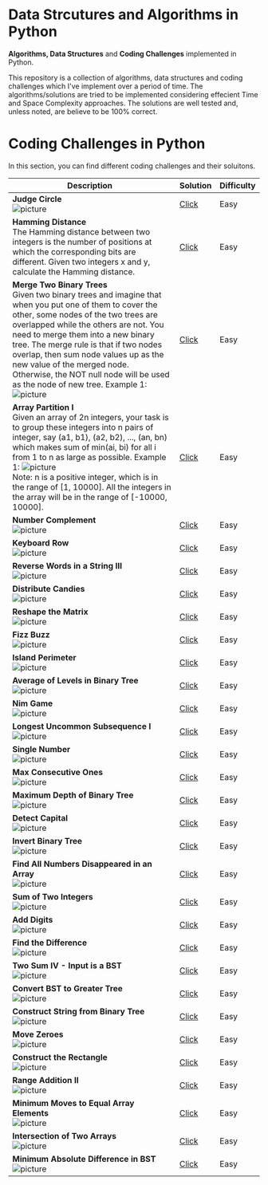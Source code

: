 # Data Strcutures and Algorithms in Python

<b>Algorithms, Data Structures</b> and <b>Coding Challenges</b> implemented in Python.

This repository is a collection of algorithms, data structures and coding challenges which I've implement over a period of time. The algorithms/solutions are tried to be implemented considering effecient Time and Space Complexity approaches. The solutions are well tested and, unless noted, are believe to be 100% correct.

<!-- # Data Structures in JavaScript
In this section, you can find implementation of different Data Structures in JavaScript.

| Data Structure   | Implementation |
|------------------------------------------------------------|-----------------------------------------------------------------------------------------------------|
| <b>Stack</b>  <br>  Methods Implemented: push(), pop(), peek(), isEmpty()               | [Click](https://github.com/bhasin11/Algorithms-in-JavaScript/blob/master/src/stack.js)|
| <b>Queue</b>  <br>  Methods Implemented: offer(), poll(), peek(), isEmpty()               | [Click](https://github.com/bhasin11/Algorithms-in-JavaScript/blob/master/src/queue.js)|
| <b>Circular Queue</b>  <br>  Methods Implemented: offer(), poll(), peek(), isEmpty()             | [Click](https://github.com/bhasin11/Algorithms-in-JavaScript/blob/master/src/circularQueue.js)|
| <b>Linked List</b>  <br>  Methods Implemented: insertFirst(), insertLast(), insertAt(), removeFirst(), removeLast(), removeAt(), displayAll(), contains(), indexOf(), clear(), get(), set(), size()               | [Click](https://github.com/bhasin11/Algorithms-in-JavaScript/blob/master/src/linkedList.js)|
| <b>Doubly Linked List</b>  <br>  Methods Implemented: insertFirst(), insertLast(), insertAt(), removeFirst(), removeLast(), removeAt(), displayAll(), contains(), indexOf(), clear(), get(), set(), size()               | [Click](https://github.com/bhasin11/Algorithms-in-JavaScript/blob/master/src/doublyLinkedList.js)|

 -->
# Coding Challenges in Python
In this section, you can find different coding challenges and their soluitons. 

| Description   | Solution | Difficulty |
|------------------------------------------------------------|-----------------------------------------------------------------------------------------------------|------------------------------------------------------------------------|
| <b>Judge Circle</b>  <br>     ![picture](/img/10.png)          | [Click](https://github.com/bhasin11/DataStructures-and-Algorithms-in-Python/blob/master/src/judgeCircle.py)                    |Easy|
| <b>Hamming Distance</b>  <br>  The Hamming distance between two integers is the number of positions at which the corresponding bits are different. Given two integers x and y, calculate the Hamming distance.               | [Click](https://github.com/bhasin11/DataStructures-and-Algorithms-in-Python/blob/master/src/hammingdistance.py)                               |Easy|
| <b>Merge Two Binary Trees</b>  <br>  Given two binary trees and imagine that when you put one of them to cover the other, some nodes of the two trees are overlapped while the others are not. You need to merge them into a new binary tree. The merge rule is that if two nodes overlap, then sum node values up as the new value of the merged node. Otherwise, the NOT null node will be used as the node of new tree. Example 1:  ![picture](/img/1.png)      | [Click](https://github.com/bhasin11/DataStructures-and-Algorithms-in-Python/blob/master/src/mergetwobinarytrees.py)                               |Easy|
| <b>Array Partition I</b>  <br>  Given an array of 2n integers, your task is to group these integers into n pairs of integer, say (a1, b1), (a2, b2), ..., (an, bn) which makes sum of min(ai, bi) for all i from 1 to n as large as possible. Example 1:  ![picture](/img/2.png)  <br> Note: n is a positive integer, which is in the range of [1, 10000]. All the integers in the array will be in the range of [-10000, 10000].           | [Click](https://github.com/bhasin11/DataStructures-and-Algorithms-in-Python/blob/master/src/arraypartition1.py)                              |Easy|
| <b>Number Complement</b>  <br> ![picture](/img/3.png)        | [Click](https://github.com/bhasin11/DataStructures-and-Algorithms-in-Python/blob/master/src/findComplement.py)                               |Easy|
| <b>Keyboard Row</b>  <br>  ![picture](/img/4.png)               | [Click](https://github.com/bhasin11/DataStructures-and-Algorithms-in-Python/blob/master/src/keyboardrow.py)                               |Easy|
| <b>Reverse Words in a String III</b>  <br>  ![picture](/img/5.png)                | [Click](https://github.com/bhasin11/DataStructures-and-Algorithms-in-Python/blob/master/src/ReverseWordsinaStringIII.py)                          |Easy|
| <b>Distribute Candies</b>  <br>  ![picture](/img/6.png)                | [Click](https://github.com/bhasin11/DataStructures-and-Algorithms-in-Python/blob/master/src/distributeCandies.py)                               |Easy|
| <b>Reshape the Matrix</b>  <br> ![picture](/img/7.png)                 | [Click](https://github.com/bhasin11/DataStructures-and-Algorithms-in-Python/blob/master/src/matrixReshape.py)                               |Easy|
| <b>Fizz Buzz</b>  <br>  ![picture](/img/8.png)                  | [Click](https://github.com/bhasin11/DataStructures-and-Algorithms-in-Python/blob/master/src/fizzBuzz.py)                               |Easy|
| <b>Island Perimeter</b>  <br>   ![picture](/img/17.png)             | [Click](https://github.com/bhasin11/DataStructures-and-Algorithms-in-Python/blob/master/src/islandPerimeter.py)                               |Easy|
| <b>Average of Levels in Binary Tree</b>  <br>![picture](/img/11.png)               | [Click](https://github.com/bhasin11/DataStructures-and-Algorithms-in-Python/blob/master/src/averageOfBinary.py)                    |Easy|
| <b>Nim Game</b>  <br>![picture](/img/12.png)                | [Click](https://github.com/bhasin11/DataStructures-and-Algorithms-in-Python/blob/master/src/canWinNim.py)                    |Easy|
| <b>Longest Uncommon Subsequence I</b>  <br>![picture](/img/13.png)                | [Click](https://github.com/bhasin11/DataStructures-and-Algorithms-in-Python/blob/master/src/findLUSlength.py)                    |Easy|
| <b>Single Number</b>  <br>![picture](/img/15.png)               | [Click](https://github.com/bhasin11/DataStructures-and-Algorithms-in-Python/blob/master/src/singleNumber.py)                               |Easy|
| <b>Max Consecutive Ones</b>  <br>![picture](/img/14.png)                | [Click](https://github.com/bhasin11/DataStructures-and-Algorithms-in-Python/blob/master/src/findMaxConsecutiveOnes.py)                               |Easy|
| <b>Maximum Depth of Binary Tree</b>  <br>![picture](/img/16.png)               | [Click](https://github.com/bhasin11/DataStructures-and-Algorithms-in-Python/blob/master/src/maxDepth.py)                               |Easy|
| <b>Detect Capital</b>  <br>![picture](/img/18.png)                | [Click](https://github.com/bhasin11/DataStructures-and-Algorithms-in-Python/blob/master/src/detectCapitalUse.py)                               |Easy|
| <b>Invert Binary Tree</b>  <br>![picture](/img/19.png)               | [Click](https://github.com/bhasin11/DataStructures-and-Algorithms-in-Python/blob/master/src/invertTree.py)                               |Easy|
| <b>Find All Numbers Disappeared in an Array</b>  <br>![picture](/img/20.png)                | [Click](https://github.com/bhasin11/DataStructures-and-Algorithms-in-Python/blob/master/src/findDisappearedNumbers.py)   |Easy|
| <b>Sum of Two Integers</b>  <br>![picture](/img/21.png)    | [Click](https://github.com/bhasin11/Algorithms-in-JavaScript/blob/master/src/getSum.py)                               |Easy|
| <b>Add Digits</b>  <br>![picture](/img/22.png)               | [Click](https://github.com/bhasin11/DataStructures-and-Algorithms-in-Python/blob/master/src/addDigits.py)                               |Easy|
| <b>Find the Difference</b>  <br>![picture](/img/23.png)               | [Click](https://github.com/bhasin11/DataStructures-and-Algorithms-in-Python/blob/master/src/findTheDifference.py)                               |Easy|
| <b>Two Sum IV - Input is a BST</b>  <br>![picture](/img/24.png)              | [Click](https://github.com/bhasin11/DataStructures-and-Algorithms-in-Python/blob/master/src/findTarget.py)                               |Easy|
| <b>Convert BST to Greater Tree</b>  <br>![picture](/img/25.png)              | [Click](https://github.com/bhasin11/DataStructures-and-Algorithms-in-Python/blob/master/src/convertBST.py)                               |Easy|
| <b>Construct String from Binary Tree</b>  <br>![picture](/img/26.png)              | [Click](https://github.com/bhasin11/DataStructures-and-Algorithms-in-Python/blob/master/src/tree2str.py)                               |Easy|
| <b>Move Zeroes</b>  <br>![picture](/img/27.png)               | [Click](https://github.com/bhasin11/DataStructures-and-Algorithms-in-Python/blob/master/src/moveZeroes.py)                               |Easy|
| <b>Construct the Rectangle</b>  <br>![picture](/img/28.png)              | [Click](https://github.com/bhasin11/DataStructures-and-Algorithms-in-Python/blob/master/src/constructRectangle.py)                               |Easy|
| <b>Range Addition II</b>  <br>![picture](/img/29.png)               | [Click](https://github.com/bhasin11/DataStructures-and-Algorithms-in-Python/blob/master/src/maxCount.py)                   |Easy|
| <b>Minimum Moves to Equal Array Elements</b>  <br>![picture](/img/30.png)             | [Click](https://github.com/bhasin11/DataStructures-and-Algorithms-in-Python/blob/master/src/minMoves.py)                               |Easy|
| <b>Intersection of Two Arrays</b>  <br>![picture](/img/31.png)              | [Click](https://github.com/bhasin11/DataStructures-and-Algorithms-in-Python/blob/master/src/intersection.py)                               |Easy|
| <b>Minimum Absolute Difference in BST</b>  <br>![picture](/img/32.png)               | [Click](https://github.com/bhasin11/DataStructures-and-Algorithms-in-Python/blob/master/src/getMinimumDifference.js)                               |Easy|
<!--
| <b>Two Sum II - Input array is sorted</b>  <br>![picture](/img/8.png)              | [Click](https://github.com/bhasin11/DataStructures-and-Algorithms-in-Python/blob/master/src/twoSum2.js)                               |Easy|
| <b>Assign Cookies</b>  <br>![picture](/img/8.png)               | [Click](https://github.com/bhasin11/DataStructures-and-Algorithms-in-Python/blob/master/src/findContentChildren.js)         |Easy|
| <b>Ransom Note</b>  <br>![picture](/img/8.png)            | [Click](https://github.com/bhasin11/DataStructures-and-Algorithms-in-Python/blob/master/src/canConstruct.js)                               |Easy|
| <b>Sum of Left Leaves</b>  <br>![picture](/img/8.png)            | [Click](https://github.com/bhasin11/DataStructures-and-Algorithms-in-Python/blob/master/src/sumOfLeftLeaves.js)                               |Easy|
| <b>First Unique Character in a String</b>  <br>![picture](/img/8.png)              | [Click](https://github.com/bhasin11/DataStructures-and-Algorithms-in-Python/blob/master/src/firstUniqChar.js)                               |Easy|
| <b>Excel Sheet Column Number</b>  <br>![picture](/img/8.png)             | [Click](https://github.com/bhasin11/DataStructures-and-Algorithms-in-Python/blob/master/src/titleToNumber.js)                               |Easy|
| <b>Delete Node in a Linked List</b>  <br![picture](/img/8.png)              | [Click](https://github.com/bhasin11/DataStructures-and-Algorithms-in-Python/blob/master/src/deleteNode.js)                               |Easy|
| <b>Same Tree</b>  <br>![picture](/img/8.png)             | [Click](https://github.com/bhasin11/DataStructures-and-Algorithms-in-Python/blob/master/src/isSameTree.js)                               |Easy|
| <b>Base 7</b>  <br>![picture](/img/8.png)            | [Click](https://github.com/bhasin11/DataStructures-and-Algorithms-in-Python/blob/master/src/convertToBase7.js)                               |Easy|
| <b>Majority Element</b>  <br>![picture](/img/8.png)               | [Click](https://github.com/bhasin11/DataStructures-and-Algorithms-in-Python/blob/master/src/majorityElement.js)                               |Easy|
| <b>Valid Anagram</b>  <br>![picture](/img/8.png)                | [Click](https://github.com/bhasin11/DataStructures-and-Algorithms-in-Python/blob/master/src/isAnagram.js)                               |Easy|
| <b>Longest Palindrome</b>  <br>![picture](/img/8.png)              | [Click](https://github.com/bhasin11/DataStructures-and-Algorithms-in-Python/blob/master/src/longestPalindrome.js)                               |Easy|
| <b>Binary Watch</b>  <br>![picture](/img/8.png)             | [Click](https://github.com/bhasin11/DataStructures-and-Algorithms-in-Python/blob/master/src/readBinaryWatch.js)                               |Easy|
| <b>Contains Duplicate</b>  <br>![picture](/img/8.png)   | [Click](https://github.com/bhasin11/DataStructures-and-Algorithms-in-Python/blob/master/src/containsDuplicate.js)                               |Easy|
| <b>Roman to Integer</b>  <br>![picture](/img/8.png)        | [Click](https://github.com/bhasin11/DataStructures-and-Algorithms-in-Python/blob/master/src/romanToInt.js)                               |Easy|
| <b>Reverse String II</b>  <br>![picture](/img/8.png) | [Click](hhttps://github.com/bhasin11/DataStructures-and-Algorithms-in-Python/blob/master/src/reverseStr.js)                               |Easy|
| <b>Intersection of Two Arrays II</b>  <br>![picture](/img/8.png)             | [Click](https://github.com/bhasin11/DataStructures-and-Algorithms-in-Python/blob/master/src/intersect.js)           |Easy|
| <b>Missing Number</b>  <br>![picture](/img/8.png)                | [Click](hhttps://github.com/bhasin11/DataStructures-and-Algorithms-in-Python/blob/master/src/missingNumber.js)                               |Easy|
| <b>Number of Boomerangs</b>  <br>![picture](/img/8.png)              | [Click](https://github.com/bhasin11/DataStructures-and-Algorithms-in-Python/blob/master/src/numberOfBoomerangs.js)                               |Easy|
| <b>Diameter of Binary Tree</b>  <br>![picture](/img/8.png)       | [Click](https://github.com/bhasin11/DataStructures-and-Algorithms-in-Python/blob/master/src/diameterOfBinaryTree.js)                               |Easy|
| <b>Convert Sorted Array to Binary Search Tree</b>  <br>![picture](/img/8.png)              | [Click](https://github.com/bhasin11/DataStructures-and-Algorithms-in-Python/blob/master/src/sortedArrayToBST.js)        |Easy|
| <b>Best Time to Buy and Sell Stock</b>  <br>![picture](/img/8.png)               | [Click](https://github.com/bhasin11/DataStructures-and-Algorithms-in-Python/blob/master/src/maxProfit.js)              |Easy|
| <b>Best Time to Buy and Sell Stock II</b>  <br>![picture](/img/8.png)               | [Click](https://github.com/bhasin11/DataStructures-and-Algorithms-in-Python/blob/master/src/maxProfit2.js)                               |Easy|
| <b>Happy Number</b>  <br>![picture](/img/8.png)               | [Click](https://github.com/bhasin11/DataStructures-and-Algorithms-in-Python/blob/master/src/isHappy.js)                               |Easy|
| <b>Power of Three</b>  <br>![picture](/img/8.png)             | [Click](https://github.com/bhasin11/DataStructures-and-Algorithms-in-Python/blob/master/src/isPowerOfThree.js)                               |Easy|
| <b>Power of Two</b>  <br>![picture](/img/8.png)             | [Click](https://github.com/bhasin11/DataStructures-and-Algorithms-in-Python/blob/master/src/isPowerOfTwo.js)                               |Easy|
| <b>Remove Duplicates from Sorted List</b>  <br>Given a sorted linked list, delete all duplicates such that each element appear only once. For example, Given 1->1->2, return 1->2. Given 1->1->2->3->3, return 1->2->3.               | [Click](https://github.com/bhasin11/DataStructures-and-Algorithms-in-Python/blob/master/src/deleteDuplicates.js)                               |Easy|
| <b>Search Insert Position</b>  <br>Given a sorted array and a target value, return the index if the target is found. If not, return the index where it would be if it were inserted in order. You may assume no duplicates in the array. Here are few examples. [1,3,5,6], 5 → 2; [1,3,5,6], 2 → 1; [1,3,5,6], 7 → 4; [1,3,5,6], 0 → 0;              | [Click](https://github.com/bhasin11/DataStructures-and-Algorithms-in-Python/blob/master/src/searchInsert.js)                               |Easy|
| <b>Climbing Stairs</b>  <br>You are climbing a stair case. It takes n steps to reach to the top. Each time you can either climb 1 or 2 steps. In how many distinct ways can you climb to the top? Note: Given n will be a positive integer.               | [Click](https://github.com/bhasin11/DataStructures-and-Algorithms-in-Python/blob/master/src/climbStairs.js)                               |Easy|
| <b>Maximum Subarray</b>  <br>Find the contiguous subarray within an array (containing at least one number) which has the largest sum. For example, given the array [-2,1,-3,4,-1,2,1,-5,4], the contiguous subarray [4,-1,2,1] has the largest sum = 6.               | [Click](https://github.com/bhasin11/DataStructures-and-Algorithms-in-Python/blob/master/src/maxSubArray.js)                               |Easy|
| <b>Path Sum III</b>  <br>You are given a binary tree in which each node contains an integer value. Find the number of paths that sum to a given value. The path does not need to start or end at the root or a leaf, but it must go downwards (traveling only from parent nodes to child nodes).               | [Click](https://github.com/bhasin11/DataStructures-and-Algorithms-in-Python/blob/master/src/pathSum.js)                               |Easy|
| <b>Number of 1 Bits</b>  <br>Write a function that takes an unsigned integer and returns the number of ’1' bits it has (also known as the Hamming weight). For example, the 32-bit integer ’11' has binary representation 00000000000000000000000000001011, so the function should return 3.               | [Click](https://github.com/bhasin11/DataStructures-and-Algorithms-in-Python/blob/master/src/hammingWeight.js)                               |Easy|
| <b>Binary Tree Level Order Traversal II</b>  <br>Given a binary tree, return the bottom-up level order traversal of its nodes' values. (ie, from left to right, level by level from leaf to root).               | [Click](https://github.com/bhasin11/DataStructures-and-Algorithms-in-Python/blob/master/src/levelOrderBottom.js)                               |Easy|
| <b>Ugly Number</b>  <br>Write a program to check whether a given number is an ugly number. Ugly numbers are positive numbers whose prime factors only include 2, 3, 5. For example, 6, 8 are ugly while 14 is not ugly since it includes another prime factor 7. Note that 1 is typically treated as an ugly number.               | [Click](https://github.com/bhasin11/DataStructures-and-Algorithms-in-Python/blob/master/src/isUgly.js)        |Easy|
| <b>Find Mode in Binary Search Tree</b>  <br>Given a binary search tree (BST) with duplicates, find all the mode(s) (the most frequently occurred element) in the given BST. Assume a BST is defined as follows: The left subtree of a node contains only nodes with keys less than or equal to the node's key. The right subtree of a node contains only nodes with keys greater than or equal to the node's key. Both the left and right subtrees must also be binary search trees. If a tree has more than one mode, you can return them in any order.              | [Click](https://github.com/bhasin11/DataStructures-and-Algorithms-in-Python/blob/master/src/findMode.js)                               |Easy|
| <b>Merge Two Sorted Lists</b>  <br>Merge two sorted linked lists and return it as a new list. The new list should be made by splicing together the nodes of the first two lists.              | [Click](https://github.com/bhasin11/DataStructures-and-Algorithms-in-Python/blob/master/src/mergeTwoLists.js)                               |Easy|
| <b>Lowest Common Ancestor of a Binary Search Tree</b>  <br>Given a binary search tree (BST), find the lowest common ancestor (LCA) of two given nodes in the BST.              | [Click](https://github.com/bhasin11/DataStructures-and-Algorithms-in-Python/blob/master/src/lowestCommonAncestor.js)                               |Easy|
| <b>Repeated Substring Pattern</b>  <br>Given a non-empty string check if it can be constructed by taking a substring of it and appending multiple copies of the substring together.               | [Click](https://github.com/bhasin11/DataStructures-and-Algorithms-in-Python/blob/master/src/repeatedSubstringPattern.js)                               |Easy|
| <b>House Robber</b>  <br>You are a professional robber planning to rob houses along a street. Each house has a certain amount of money stashed, the only constraint stopping you from robbing each of them is that adjacent houses have security system connected and it will automatically contact the police if two adjacent houses were broken into on the same night. Given a list of non-negative integers representing the amount of money of each house, determine the maximum amount of money you can rob tonight without alerting the police.              | [Click](https://github.com/bhasin11/DataStructures-and-Algorithms-in-Python/blob/master/src/rob.js)                               |Easy|
| <b>Power of Four</b>  <br>Given an integer (signed 32 bits), write a function to check whether it is a power of 4. Example: Given num = 16, return true. Given num = 5, return false.              | [Click](https://github.com/bhasin11/DataStructures-and-Algorithms-in-Python/blob/master/src/isPowerOfFour.js)                               |Easy|
| <b>Reverse Vowels of a String</b>  <br>Write a function that takes a string as input and reverse only the vowels of a string. Example 1: Given s = "hello", return "holle". Example 2: Given s = "leetcode", return "leotcede".              | [Click](https://github.com/bhasin11/DataStructures-and-Algorithms-in-Python/blob/master/src/reverseVowels.js)                               |Easy|
| <b>Remove Element</b>  <br>Given an array and a value, remove all instances of that value in place and return the new length. Do not allocate extra space for another array, you must do this in place with constant memory. The order of elements can be changed. It doesn't matter what you leave beyond the new length. Example: Given input array nums = [3,2,2,3], val = 3. Your function should return length = 2, with the first two elements of nums being 2.              | [Click](https://github.com/bhasin11/DataStructures-and-Algorithms-in-Python/blob/master/src/removeElement.js)           |Easy|
| <b>Valid Perfect Square</b>  <br>Given a positive integer num, write a function which returns True if num is a perfect square else False. Note: Do not use any built-in library function such as sqrt. Example 1: Input: 16 Returns: True. Example 2: Input: 14 Returns: False              | [Click](https://github.com/bhasin11/DataStructures-and-Algorithms-in-Python/blob/master/src/isPerfectSquare.js)                               |Easy|
| <b>Symmetric Tree</b>  <br>Given a binary tree, check whether it is a mirror of itself (ie, symmetric around its center).              | [Click](https://github.com/bhasin11/DataStructures-and-Algorithms-in-Python/blob/master/src/isSymmetric.js)                               |Easy|
| <b>Plus One</b>  <br>Given a non-negative integer represented as a non-empty array of digits, plus one to the integer. You may assume the integer do not contain any leading zero, except the number 0 itself. The digits are stored such that the most significant digit is at the head of the list.              | [Click](https://github.com/bhasin11/DataStructures-and-Algorithms-in-Python/blob/master/src/plusOne.js)           |Easy|
| <b>Number of Segments in a String</b>  <br>Count the number of segments in a string, where a segment is defined to be a contiguous sequence of non-space characters. Please note that the string does not contain any non-printable characters. Example: Input: "Hello, my name is John" Output: 5              | [Click](https://github.com/bhasin11/DataStructures-and-Algorithms-in-Python/blob/master/src/countSegments.js)               |Easy|
| <b>Balanced Binary Tree</b>  <br>Given a binary tree, determine if it is height-balanced. For this problem, a height-balanced binary tree is defined as a binary tree in which the depth of the two subtrees of every node never differ by more than 1.              | [Click](https://github.com/bhasin11/DataStructures-and-Algorithms-in-Python/blob/master/src/isBalanced.js)                               |Easy|
| <b>Binary Tree Paths</b>  <br>Given a binary tree, return all root-to-leaf paths.              | [Click](https://github.com/bhasin11/DataStructures-and-Algorithms-in-Python/blob/master/src/binaryTreePaths.js)                               |Easy|
| <b>Arranging Coins</b>  <br>You have a total of n coins that you want to form in a staircase shape, where every k-th row must have exactly k coins. Given n, find the total number of full staircase rows that can be formed.              | [Click](https://github.com/bhasin11/DataStructures-and-Algorithms-in-Python/blob/master/src/arrangeCoins.js)                               |Easy|
| <b>Linked List Cycle</b>  <br>Given a linked list, determine if it has a cycle in it. Follow up: Can you solve it without using extra space?              | [Click](https://github.com/bhasin11/DataStructures-and-Algorithms-in-Python/blob/master/src/hasCycle.js)                               |Easy|
| <b>Remove Duplicates from Sorted Array</b>  <br>Given a sorted array, remove the duplicates in place such that each element appear only once and return the new length. Do not allocate extra space for another array, you must do this in place with constant memory. For example, Given input array nums = [1,1,2], Your function should return length = 2, with the first two elements of nums being 1 and 2 respectively. It doesn't matter what you leave beyond the new length.             | [Click](https://github.com/bhasin11/DataStructures-and-Algorithms-in-Python/blob/master/src/removeDuplicates.js)                               |Easy|
| <b>Factorial Trailing Zeroes</b>  <br>Given an integer n, return the number of trailing zeroes in n!.             | [Click](https://github.com/bhasin11/DataStructures-and-Algorithms-in-Python/blob/master/src/trailingZeroes.js)                               |Easy|
| <b>Palindrome Number</b>  <br>Determine whether an integer is a palindrome. Do this without extra space.             | [Click](https://github.com/bhasin11/DataStructures-and-Algorithms-in-Python/blob/master/src/isPalindrome.js)                               |Easy|
| <b>Count and Say</b>  <br>The count-and-say sequence is the sequence of integers beginning as follows: 1, 11, 21, 1211, 111221, ... 1 is read off as "one 1" or 11. 11 is read off as "two 1s" or 21. 21 is read off as "one 2, then one 1" or 1211. Given an integer n, generate the nth sequence. Note: The sequence of integers will be represented as a string.             | [Click](https://github.com/bhasin11/DataStructures-and-Algorithms-in-Python/blob/master/src/countAndSay.js)                               |Easy|
| <b>Path Sum</b>  <br>Given a binary tree and a sum, determine if the tree has a root-to-leaf path such that adding up all the values along the path equals the given sum.             | [Click](https://github.com/bhasin11/DataStructures-and-Algorithms-in-Python/blob/master/src/hasPathSum.js)                               |Easy|
| <b>Isomorphic Strings</b>  <br>Given two strings s and t, determine if they are isomorphic. Two strings are isomorphic if the characters in s can be replaced to get t. All occurrences of a character must be replaced with another character while preserving the order of characters. No two characters may map to the same character but a character may map to itself. For example, Given "egg", "add", return true. Given "foo", "bar", return false. Given "paper", "title", return true.    | [Click](https://github.com/bhasin11/DataStructures-and-Algorithms-in-Python/blob/master/src/isIsomorphic.js)                               |Easy|
| <b>Valid Parentheses</b>  <br>Given a string containing just the characters '(', ')', '{', '}', '[' and ']', determine if the input string is valid. The brackets must close in the correct order, "()" and "()[]{}" are all valid but "(]" and "([)]" are not.    | [Click](https://github.com/bhasin11/DataStructures-and-Algorithms-in-Python/blob/master/src/isValid.js)                               |Easy|
| <b>Minimum Depth of Binary Tree</b>  <br>Given a binary tree, find its minimum depth. The minimum depth is the number of nodes along the shortest path from the root node down to the nearest leaf node.    | [Click](https://github.com/bhasin11/DataStructures-and-Algorithms-in-Python/blob/master/src/minDepth.js)                               |Easy|
| <b>Perfect Number</b>  <br>We define the Perfect Number is a positive integer that is equal to the sum of all its positive divisors except itself. Now, given an integer n, write a function that returns true when it is a perfect number and false when it is not. Example: Input: 28 Output: True Explanation: 28 = 1 + 2 + 4 + 7 + 14    | [Click](https://github.com/bhasin11/DataStructures-and-Algorithms-in-Python/blob/master/src/checkPerfectNumber.js)                               |Easy|
| <b>Word Pattern</b>  <br>Given a pattern and a string str, find if str follows the same pattern. Here follow means a full match, such that there is a bijection between a letter in pattern and a non-empty word in str. Examples: pattern = "abba", str = "dog cat cat dog" should return true. pattern = "abba", str = "dog cat cat fish" should return false. pattern = "aaaa", str = "dog cat cat dog" should return false. pattern = "abba", str = "dog dog dog dog" should return false. Notes: You may assume pattern contains only lowercase letters, and str contains lowercase letters separated by a single space.    | [Click](https://github.com/bhasin11/DataStructures-and-Algorithms-in-Python/blob/master/src/wordPattern.js)                               |Easy|
| <b>Two Sum</b>  <br>Given an array of integers, return indices of the two numbers such that they add up to a specific target. You may assume that each input would have exactly one solution, and you may not use the same element twice. Example: Given nums = [2, 7, 11, 15], target = 9, Because nums[0] + nums[1] = 2 + 7 = 9, return [0, 1].    | [Click](https://github.com/bhasin11/DataStructures-and-Algorithms-in-Python/blob/master/src/twoSum.js)                               |Easy|
| <b>Palindrome Linked List</b>  <br>Given a singly linked list, determine if it is a palindrome.    | [Click](https://github.com/bhasin11/DataStructures-and-Algorithms-in-Python/blob/master/src/isPalindromeList.js)                               |Easy|
| <b>Contains Duplicate II</b>  <br>Given an array of integers and an integer k, find out whether there are two distinct indices i and j in the array such that nums[i] = nums[j] and the absolute difference between i and j is at most k.    | [Click](https://github.com/bhasin11/DataStructures-and-Algorithms-in-Python/blob/master/src/containsNearbyDuplicate.js)                               |Easy|
| <b>Merge Sorted Array</b>  <br>Given two sorted integer arrays nums1 and nums2, merge nums2 into nums1 as one sorted array. Note: You may assume that nums1 has enough space (size that is greater or equal to m + n) to hold additional elements from nums2. The number of elements initialized in nums1 and nums2 are m and n respectively.    | [Click](https://github.com/bhasin11/DataStructures-and-Algorithms-in-Python/blob/master/src/merge.js)                               |Easy|
| <b>Remove Linked List Elements</b>  <br>Remove all elements from a linked list of integers that have value val. Example Given: 1 -> 2 -> 6 -> 3 -> 4 -> 5 -> 6, val = 6 Return: 1 -> 2 -> 3 -> 4 -> 5    | [Click](https://github.com/bhasin11/DataStructures-and-Algorithms-in-Python/blob/master/src/removeElements.js)                               |Easy|
| <b>Length of Last Word</b>  <br>Given a string s consists of upper/lower-case alphabets and empty space characters ' ', return the length of last word in the string. If the last word does not exist, return 0. Note: A word is defined as a character sequence consists of non-space characters only. For example,  Given s = "Hello World", return 5.    | [Click](https://github.com/bhasin11/DataStructures-and-Algorithms-in-Python/blob/master/src/lengthOfLastWord.js)                               |Easy|
| <b>Add Binary</b>  <br>Given two binary strings, return their sum (also a binary string). For example, a = "11", b = "1". Return "100".    | [Click](https://github.com/bhasin11/DataStructures-and-Algorithms-in-Python/blob/master/src/addBinary.js)                               |Easy|
| <b>Longest Common Prefix</b>  <br>Write a function to find the longest common prefix string amongst an array of strings.    | [Click](https://github.com/bhasin11/DataStructures-and-Algorithms-in-Python/blob/master/src/longestCommonPrefix.js)                               |Easy|
| <b>Intersection of Two Linked Lists</b>  <br>Write a program to find the node at which the intersection of two singly linked lists begins. Notes: If the two linked lists have no intersection at all, return null. The linked lists must retain their original structure after the function returns. You may assume there are no cycles anywhere in the entire linked structure.    | [Click](https://github.com/bhasin11/DataStructures-and-Algorithms-in-Python/blob/master/src/getIntersectionNode.js)                               |Easy|
| <b>Nth Digit</b>  <br>Find the nth digit of the infinite integer sequence 1, 2, 3, 4, 5, 6, 7, 8, 9, 10, 11, ... Note: n is positive and will fit within the range of a 32-bit signed integer (n < 231). Example 1: Input: 3 Output: 3. Example 2: Input: 11 Output: 0    | [Click](https://github.com/bhasin11/DataStructures-and-Algorithms-in-Python/blob/master/src/findNthDigit.js)                               |Easy|
| <b>Heaters</b>  <br>Winter is coming! Your first job during the contest is to design a standard heater with fixed warm radius to warm all the houses. Now, you are given positions of houses and heaters on a horizontal line, find out minimum radius of heaters so that all houses could be covered by those heaters. So, your input will be the positions of houses and heaters seperately, and your expected output will be the minimum radius standard of heaters. Note: Numbers of houses and heaters you are given are non-negative and will not exceed 25000. Positions of houses and heaters you are given are non-negative and will not exceed 10^9. As long as a house is in the heaters' warm radius range, it can be warmed. All the heaters follow your radius standard and the warm radius will the same.    | [Click](https://github.com/bhasin11/DataStructures-and-Algorithms-in-Python/blob/master/src/findRadius.js)                               |Easy|
| <b>Reverse Bits</b>  <br>Reverse bits of a given 32 bits unsigned integer. For example, given input 43261596 (represented in binary as 00000010100101000001111010011100), return 964176192 (represented in binary as 00111001011110000010100101000000).    | [Click](https://github.com/bhasin11/DataStructures-and-Algorithms-in-Python/blob/master/src/reverseBits.js)                               |Easy|
| <b>Range Sum Query - Immutable</b>  <br>Given an integer array nums, find the sum of the elements between indices i and j (i ≤ j), inclusive. Example: Given nums = [-2, 0, 3, -5, 2, -1]. sumRange(0, 2) -> 1, sumRange(2, 5) -> -1, sumRange(0, 5) -> -3.    | [Click](https://github.com/bhasin11/DataStructures-and-Algorithms-in-Python/blob/master/src/NumArray.js)                               |Easy|
| <b>Implement strStr()</b>  <br>Implement strStr(). Returns the index of the first occurrence of needle in haystack, or -1 if needle is not part of haystack.    | [Click](https://github.com/bhasin11/DataStructures-and-Algorithms-in-Python/blob/master/src/strStr.js)                               |Easy|
| <b>Min Stack</b>  <br>Design a stack that supports push, pop, top, and retrieving the minimum element in constant time. push(x) -- Push element x onto stack. pop() -- Removes the element on top of the stack. top() -- Get the top element. getMin() -- Retrieve the minimum element in the stack.    | [Click](https://github.com/bhasin11/DataStructures-and-Algorithms-in-Python/blob/master/src/MinStack.js)                               |Easy|
| <b>Sqrt(x)</b>  <br>Implement int sqrt(int x). Compute and return the square root of x.    | [Click](https://github.com/bhasin11/Algorithms-in-JavaScript/blob/master/src/mySqrt.js)                               |Easy|
| <b>Third Maximum Number</b>  <br>Given a non-empty array of integers, return the third maximum number in this array. If it does not exist, return the maximum number. The time complexity must be in O(n). Example 1: Input: [3, 2, 1] Output: 1 Explanation: The third maximum is 1.    | [Click](hhttps://github.com/bhasin11/DataStructures-and-Algorithms-in-Python/blob/master/src/thirdMax.js)                               |Easy|
| <b>Count Primes</b>  <br>Count the number of prime numbers less than a non-negative number, n.    | [Click](https://github.com/bhasin11/DataStructures-and-Algorithms-in-Python/blob/master/src/countPrimes.js)                               |Easy|
| <b>Valid Palindrome</b>  <br>Given a string, determine if it is a palindrome, considering only alphanumeric characters and ignoring cases. For example, "A man, a plan, a canal: Panama" is a palindrome. "race a car" is not a palindrome. Note: Have you consider that the string might be empty?    | [Click](https://github.com/bhasin11/DataStructures-and-Algorithms-in-Python/blob/master/src/isPalindromeSentence.js)                               |Easy|
| <b>Excel Sheet Column Title</b>  <br>Given a positive integer, return its corresponding column title as appear in an Excel sheet. For example: 1 -> A, 2 -> B, 3 -> C ...  26 -> Z,  27 -> AA, 28 -> AB     | [Click](https://github.com/bhasin11/DataStructures-and-Algorithms-in-Python/blob/master/src/convertToTitle.js)                               |Easy|
| <b>First Bad Version</b>  <br>You are a product manager and currently leading a team to develop a new product. Unfortunately, the latest version of your product fails the quality check. Since each version is developed based on the previous version, all the versions after a bad version are also bad. Suppose you have n versions [1, 2, ..., n] and you want to find out the first bad one, which causes all the following ones to be bad. You are given an API bool isBadVersion(version) which will return whether version is bad. Implement a function to find the first bad version. You should minimize the number of calls to the API. | [Click](https://github.com/bhasin11/DataStructures-and-Algorithms-in-Python/blob/master/src/isBadVersion.js)                               |Easy|
| <b>Reverse Integer</b>  <br>Reverse digits of an integer. Example1: x = 123, return 321. Example2: x = -123, return -321 | [Click](https://github.com/bhasin11/DataStructures-and-Algorithms-in-Python/blob/master/src/reverse.js)                               |Easy|
| <b>Rotate Array</b>  <br>Rotate an array of n elements to the right by k steps. For example, with n = 7 and k = 3, the array [1,2,3,4,5,6,7] is rotated to [5,6,7,1,2,3,4]. | [Click](https://github.com/bhasin11/DataStructures-and-Algorithms-in-Python/blob/master/src/rotate.js)                               |Easy|
| <b>Battleships in a Board</b>  <br>Given an 2D board, count how many battleships are in it. The battleships are represented with 'X's, empty slots are represented with '.'s. You may assume the following rules: You receive a valid board, made of only battleships or empty slots. Battleships can only be placed horizontally or vertically. In other words, they can only be made of the shape 1xN (1 row, N columns) or Nx1 (N rows, 1 column), where N can be of any size. At least one horizontal or vertical cell separates between two battleships - there are no adjacent battleships. | [Click](https://github.com/bhasin11/DataStructures-and-Algorithms-in-Python/blob/master/src/countBattleships.js)                               |Medium|
| <b>Counting Bits</b>  <br>Given a non negative integer number num. For every numbers i in the range 0 ≤ i ≤ num calculate the number of 1's in their binary representation and return them as an array. Example: For num = 5 you should return [0,1,1,2,1,2]. | [Click](https://github.com/bhasin11/DataStructures-and-Algorithms-in-Python/blob/master/src/countBits.js)                               |Medium|
| <b>Find Bottom Left Tree Value</b>  <br>Given a binary tree, find the leftmost value in the last row of the tree. | [Click](https://github.com/bhasin11/DataStructures-and-Algorithms-in-Python/blob/master/src/findBottomLeftValue.js)                               |Medium|
| <b>Arithmetic Slices</b>  <br>A sequence of number is called arithmetic if it consists of at least three elements and if the difference between any two consecutive elements is the same. | [Click](https://github.com/bhasin11/DataStructures-and-Algorithms-in-Python/blob/master/src/numberOfArithmeticSlices.js)                               |Medium|
| <b>Find Largest Value in Each Tree Row</b>  <br>You need to find the largest value in each row of a binary tree. | [Click](https://github.com/bhasin11/DataStructures-and-Algorithms-in-Python/blob/master/src/largestValues.js)           |Medium|
| <b> Find All Duplicates in an Array</b>  <br>Given an array of integers, 1 ≤ a[i] ≤ n (n = size of array), some elements appear twice and others appear once. Example: Input: [4,3,2,7,8,2,3,1] Output: [2,3] | [Click](https://github.com/bhasin11/Algorithms-in-JavaScript/blob/master/src/findDuplicates.js)                               |Medium|
| <b>Teemo Attacking</b>  <br>In LLP world, there is a hero called Teemo and his attacking can make his enemy Ashe be in poisoned condition. Now, given the Teemo's attacking ascending time series towards Ashe and the poisoning time duration per Teemo's attacking, you need to output the total time that Ashe is in poisoned condition. You may assume that Teemo attacks at the very beginning of a specific time point, and makes Ashe be in poisoned condition immediately. Input: [1,4], 2 Output: 4, Input: [1,2], 2 Output: 3| [Click](https://github.com/bhasin11/DataStructures-and-Algorithms-in-Python/blob/master/src/findPoisonedDuration.js)                               |Medium|
| <b>Minimum Moves to Equal Array Elements II</b>  <br>Given a non-empty integer array, find the minimum number of moves required to make all array elements equal, where a move is incrementing a selected element by 1 or decrementing a selected element by 1.    | [Click](https://github.com/bhasin11/DataStructures-and-Algorithms-in-Python/blob/master/src/minMoves2.js)                               |Medium|
| <b>Sort Characters By Frequency</b>  <br>Given a string, sort it in decreasing order based on the frequency of characters.    | [Click](https://github.com/bhasin11/DataStructures-and-Algorithms-in-Python/blob/master/src/frequencySort.js)                               |Medium|
| <b>Single Number III</b>  <br>Given an array of numbers nums, in which exactly two elements appear only once and all the other elements appear exactly twice. Find the two elements that appear only once. For example: Given nums = [1, 2, 1, 3, 2, 5], return [3, 5].    | [Click](https://github.com/bhasin11/DataStructures-and-Algorithms-in-Python/blob/master/src/singleNumber2.js)                               |Medium|
| <b>Product of Array Except Self</b>  <br>Given an array of n integers where n > 1, nums, return an array output such that output[i] is equal to the product of all the elements of nums except nums[i]. Solve it without division and in O(n). For example, given [1,2,3,4], return [24,12,8,6].    | [Click](https://github.com/bhasin11/DataStructures-and-Algorithms-in-Python/blob/master/src/productExceptSelf.js)                               |Medium|
| <b>Top K Frequent Elements</b>  <br>Given a non-empty array of integers, return the k most frequent elements. For example, Given [1,1,1,2,2,3] and k = 2, return [1,2].    | [Click](https://github.com/bhasin11/DataStructures-and-Algorithms-in-Python/blob/master/src/topKFrequent.js)                               |Medium|


 -->
